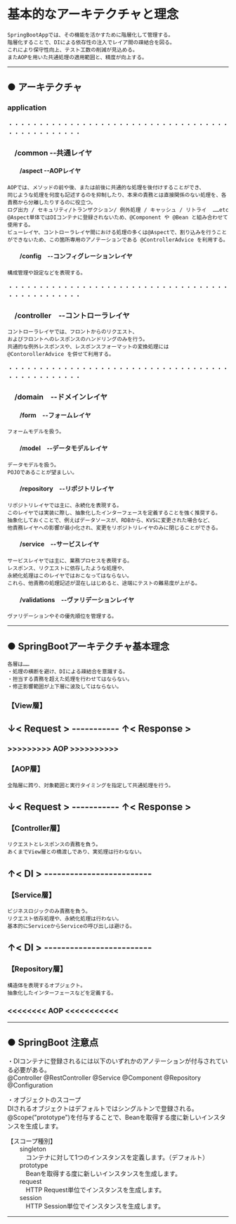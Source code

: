 # 基本的なアーキテクチャと理念

	SpringBootAppでは、その機能を活かすために階層化して管理する。
	階層化することで、DIによる依存性の注入でレイア間の疎結合を図る。
	これにより保守性向上、テスト工数の削減が見込める。
	またAOPを用いた共通処理の適用範囲と、精度が向上する。

---

## ● アーキテクチャ

### application  

・・・・・・・・・・・・・・・・・・・・・・・・・・・・・・・・・・・・・・・・・・・・・・・・

### &emsp;/common --共通レイヤ

#### &emsp;&emsp;/aspect --AOPレイヤ

	AOPでは、メソッドの前や後、または前後に共通的な処理を後付けすることができ、
	同じような処理を何度も記述するのを抑制したり、本来の責務とは直接関係のない処理を、各責務から分離したりするのに役立つ。
	ログ出力 / セキュリティ/トランザクション/ 例外処理 / キャッシュ / リトライ  ……etc
	@Aspect単体ではDIコンテナに登録されないため、@Component や @Bean と組み合わせて使用する。
	ビューレイヤ、コントローラレイヤ間における処理の多くは@Aspectで、割り込みを行うことができないため、この箇所専用のアノテーションである @ControllerAdvice を利用する。

#### &emsp;&emsp;/config　--コンフィグレーションレイヤ

	構成管理や設定などを表現する。

・・・・・・・・・・・・・・・・・・・・・・・・・・・・・・・・・・・・・・・・・・・・・・・・

### &emsp;/controller　--コントローラレイヤ

	コントローラレイヤでは、フロントからのリクエスト、
	およびフロントへのレスポンスのハンドリングのみを行う。
	共通的な例外レスポンスや、レスポンスフォーマットの変換処理には
	@ContorollerAdvice を併せて利用する。

・・・・・・・・・・・・・・・・・・・・・・・・・・・・・・・・・・・・・・・・・・・・・・・・

### &emsp;/domain　--ドメインレイヤ

#### &emsp;&emsp;/form　--フォームレイヤ

	フォームモデルを扱う。

#### &emsp;&emsp;/model　--データモデルレイヤ

	データモデルを扱う。
	POJOであることが望ましい。

#### &emsp;&emsp;/repository　--リポジトリレイヤ

	リポジトリレイヤでは主に、永続化を表現する。
	このレイヤでは実装に際し、抽象化したインターフェースを定義することを強く推奨する。
	抽象化しておくことで、例えばデータソースが、RDBから、KVSに変更された場合など、
	他責務レイヤへの影響が最小化され、変更をリポジトリレイヤのみに閉じることができる。

#### &emsp;&emsp;/service　--サービスレイヤ

	サービスレイヤでは主に、業務プロセスを表現する。
	レスポンス、リクエストに依存したような処理や、
	永続化処理はこのレイヤではおこなってはならない。
	これら、他責務の処理記述が混在しはじめると、途端にテストの難易度が上がる。

#### &emsp;&emsp;/validations　--ヴァリデーションレイヤ
	
	ヴァリデーションやその優先順位を管理する。

---

## ● SpringBootアーキテクチャ基本理念

	各層は……
	・処理の横断を避け、DIによる疎結合を意識する。
	・担当する責務を超えた処理を行わせてはならない。
	・修正影響範囲が上下層に波及してはならない。

### 【View層】

## ↓< Request > ----------- ↑< Response >

### >>>>>>>>> AOP >>>>>>>>>>

### 【AOP層】

	全階層に跨り、対象範囲と実行タイミングを指定して共通処理を行う。

## ↓< Request > ----------- ↑< Response >

### 【Controller層】

	リクエストとレスポンスの責務を負う。
	あくまでView層との橋渡しであり、実処理は行わなない。

## ↑< DI > -------------------------

### 【Service層】

	ビジネスロジックのみ責務を負う。
	リクエスト依存処理や、永続化処理は行わない。
	基本的にServiceからServiceの呼び出しは避ける。

## ↑< DI > -------------------------

### 【Repository層】
	構造体を表現するオブジェクト。
	抽象化したインターフェースなどを定義する。

### <<<<<<<< AOP <<<<<<<<<<<

---

## ● SpringBoot 注意点

・DIコンテナに登録されるには以下のいずれかのアノテーションが付与されている必要がある。  
@Controller @RestController @Service @Component @Repository @Configuration  

・オブジェクトのスコープ  
DIされるオブジェクトはデフォルトではシングルトンで登録される。  
@Scope("prototype")を付与することで、Beanを取得する度に新しいインスタンスを生成します。  

【スコープ種別】  
&emsp;&emsp;singleton  
&emsp;&emsp;&emsp;コンテナに対して1つのインスタンスを定義します。（デフォルト）  
&emsp;&emsp;prototype  
&emsp;&emsp;&emsp;Beanを取得する度に新しいインスタンスを生成します。  
&emsp;&emsp;request  
&emsp;&emsp;&emsp;HTTP Request単位でインスタンスを生成します。  
&emsp;&emsp;session  
&emsp;&emsp;&emsp;HTTP Session単位でインスタンスを生成します。  

---
